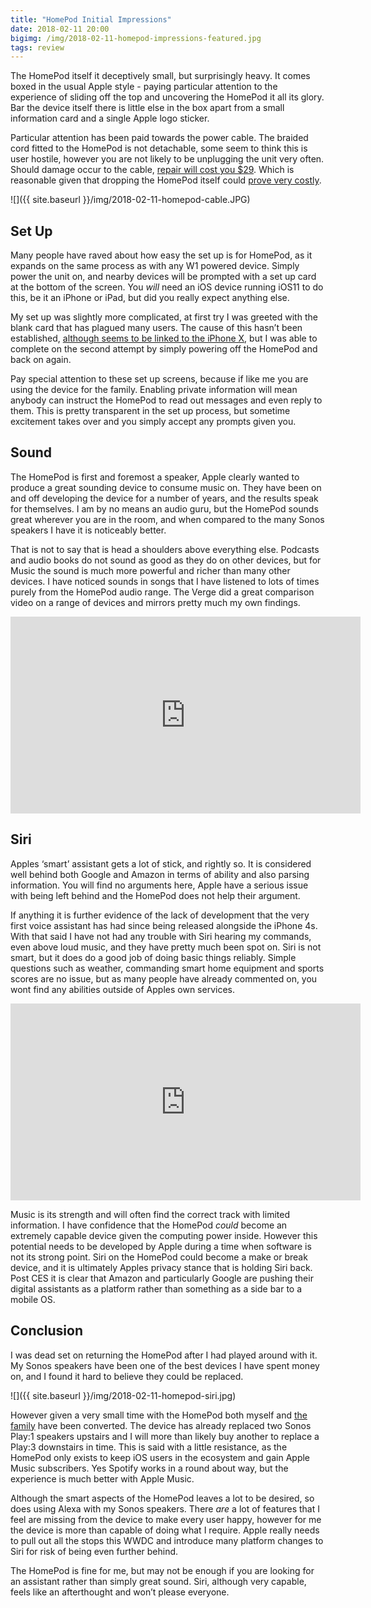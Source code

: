 ```yaml
---
title: "HomePod Initial Impressions"
date: 2018-02-11 20:00
bigimg: /img/2018-02-11-homepod-impressions-featured.jpg
tags: review
---
```

The HomePod itself it deceptively small, but surprisingly heavy. It comes boxed in the usual Apple style - paying particular attention to the experience of sliding off the top and uncovering the HomePod it all its glory. Bar the device itself there is little else in the box apart from a small information card and a single Apple logo sticker.

Particular attention has been paid towards the power cable. The braided cord fitted to the HomePod is not detachable, some seem to think this is user hostile, however you are not likely to be unplugging the unit very often. Should damage occur to the cable, [repair will cost you $29](https://www.theverge.com/2018/2/10/16999372/apple-homepod-repair-damaged-cable-pricing).  Which is reasonable given that dropping the HomePod itself could [prove very costly](https://www.theverge.com/circuitbreaker/2018/2/9/16994974/homepod-repair-price-applecare-warranty).

![]({{ site.baseurl }}/img/2018-02-11-homepod-cable.JPG)

## Set Up
Many people have raved about how easy the set up is for HomePod, as it expands on the same process as with any W1 powered device. Simply power the unit on, and nearby devices will be prompted with a set up card at the bottom of the screen. You *will* need an iOS device running iOS11 to do this, be it an iPhone or iPad, but did you really expect anything else.

My set up was slightly more complicated, at first try I was greeted with the blank card that has plagued many users. The cause of this hasn’t been established, [although seems to be linked to the iPhone X](https://www.youtube.com/watch?v=ArP9SOz9CUI&feature=youtu.be), but I was able to complete on the second attempt by simply powering off the HomePod and back on again.

Pay special attention to these set up screens, because if like me you are using the device for the family. Enabling private information will mean anybody can instruct the HomePod to read out messages and even reply to them. This is pretty transparent in the set up process, but sometime excitement takes over and you simply accept any prompts given you.

## Sound
The HomePod is first and foremost a speaker, Apple clearly wanted to produce a great sounding device to consume music on. They have been on and off developing the device for a number of years, and the results speak for themselves. I am by no means an audio guru, but the HomePod sounds great wherever you are in the room, and when compared to the many Sonos speakers I have it is noticeably better.

That is not to say that is head a shoulders above everything else. Podcasts and audio books do not sound as good as they do on other devices, but for Music the sound is much more powerful and richer than many other devices. I have noticed sounds in songs that I have listened to lots of times purely from the HomePod audio range. The Verge did a great comparison video on a range of devices and mirrors pretty much my own findings.


<iframe width="560" height="315" src="https://www.youtube.com/embed/jQF5Q3773uk" frameborder="0" allow="autoplay; encrypted-media" allowfullscreen></iframe>

## Siri
Apples ‘smart’ assistant gets a lot of stick, and rightly so. It is considered well behind both Google and Amazon in terms of ability and also parsing information. You will find no arguments here, Apple have a serious issue with being left behind and the HomePod does not help their argument.

If anything it is further evidence of the lack of development that the very first voice assistant has had since being released alongside the iPhone 4s. With that said I have not had any trouble with Siri hearing my commands, even above loud music, and they have pretty much been spot on. Siri is not smart, but it does do a good job of doing basic things reliably. Simple questions such as weather, commanding smart home equipment and sports scores are no issue, but as many people have already commented on, you wont find any abilities outside of Apples own services.


<iframe width="560" height="315" src="https://www.youtube.com/embed/t6WOyFQv5jk" frameborder="0" allow="autoplay; encrypted-media" allowfullscreen></iframe>

Music is its strength and will often find the correct track with limited information. I have confidence that the HomePod *could* become an extremely capable device given the computing power inside. However this potential needs to be developed by Apple during a time when software is not its strong point. Siri on the HomePod could become a make or break device, and it is ultimately Apples privacy stance that is holding Siri back. Post CES it is clear that Amazon and particularly Google are pushing their digital assistants as a platform rather than something as a side bar to a mobile OS.

## Conclusion
I was dead set on returning the HomePod after I had played around with it. My Sonos speakers have been one of the best devices I have spent money on, and I found it hard to believe they could be replaced.

![]({{ site.baseurl }}/img/2018-02-11-homepod-siri.jpg)

However given a very small time with the HomePod both myself and [the family](https://twitter.com/GR36/status/962050054541295618) have been converted. The device has already replaced two Sonos Play:1 speakers upstairs and I will more than likely buy another to replace a Play:3 downstairs in time. This is said with a little resistance, as the HomePod only exists to keep iOS users in the ecosystem and gain Apple Music subscribers. Yes Spotify works in a round about way, but the experience is much better with Apple Music.

Although the smart aspects of the HomePod leaves a lot to be desired, so does using Alexa with my Sonos speakers. There *are* a lot of features that I feel are missing from the device to make every user happy, however for me the device is more than capable of doing what I require. Apple really needs to pull out all the stops this WWDC and introduce many platform changes to Siri for risk of being even further behind.

The HomePod is fine for me, but may not be enough if you are looking for an assistant rather than simply great sound. Siri, although very capable, feels like an afterthought and won’t please everyone.
